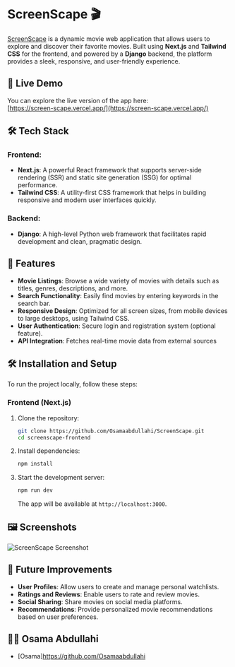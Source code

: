 

# ScreenScape 🎬

[ScreenScape](https://screen-scape.vercel.app/) is a dynamic movie web application that allows users to explore and discover their favorite movies. Built using **Next.js** and **Tailwind CSS** for the frontend, and powered by a **Django** backend, the platform provides a sleek, responsive, and user-friendly experience.

## 🚀 Live Demo

You can explore the live version of the app here:  
[https://screen-scape.vercel.app/](https://screen-scape.vercel.app/)

## 🛠️ Tech Stack

### Frontend:
- **Next.js**: A powerful React framework that supports server-side rendering (SSR) and static site generation (SSG) for optimal performance.
- **Tailwind CSS**: A utility-first CSS framework that helps in building responsive and modern user interfaces quickly.

### Backend:
- **Django**: A high-level Python web framework that facilitates rapid development and clean, pragmatic design.

## 🌟 Features

- **Movie Listings**: Browse a wide variety of movies with details such as titles, genres, descriptions, and more.
- **Search Functionality**: Easily find movies by entering keywords in the search bar.
- **Responsive Design**: Optimized for all screen sizes, from mobile devices to large desktops, using Tailwind CSS.
- **User Authentication**: Secure login and registration system (optional feature).
- **API Integration**: Fetches real-time movie data from external sources 

## 🛠️ Installation and Setup

To run the project locally, follow these steps:

### Frontend (Next.js)
1. Clone the repository:
   ```bash
   git clone https://github.com/Osamaabdullahi/ScreenScape.git
   cd screenscape-frontend
   ```

2. Install dependencies:
   ```bash
   npm install
   ```

3. Start the development server:
   ```bash
   npm run dev
   ```

   The app will be available at `http://localhost:3000`.



## 🖼️ Screenshots

![ScreenScape Screenshot](https://link-to-screenshot.jpg)

## 🚧 Future Improvements

- **User Profiles**: Allow users to create and manage personal watchlists.
- **Ratings and Reviews**: Enable users to rate and review movies.
- **Social Sharing**: Share movies on social media platforms.
- **Recommendations**: Provide personalized movie recommendations based on user preferences.

## 👨‍💻 Osama Abdullahi

- [Osama]https://github.com/Osamaabdullahi



